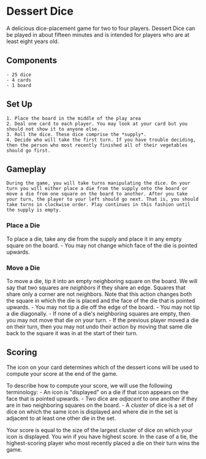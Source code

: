 # Dessert Dice
A delicious dice-placement game for two to four players. Dessert Dice can be played in about fifteen minutes and is intended for players who are at least eight years old.

## Components
    - 25 dice
    - 4 cards
    - 1 board

## Set Up
    1. Place the board in the middle of the play area
    2. Deal one card to each player. You may look at your card but you should not show it to anyone else. 
    3. Roll the dice. These dice comprise the *supply*.
    4. Decide who will take the first turn. If you have trouble deciding, then the person who most recently finished all of their vegetables should go first. 

## Gameplay
    During the game, you will take turns manipulating the dice. On your turn you will either place a die from the supply onto the board or move a die from one square on the board to another. After you take your turn, the player to your left should go next. That is, you should take turns in clockwise order. Play continues in this fashion until the supply is empty. 

### Place a Die
To place a die, take any die from the supply and place it in any empty square on the board.
    - You may not change which face of the die is pointed upwards.

### Move a Die
To move a die, tip it into an empty neighboring square on the board. We will say that two squares are *neighbors* if they share an edge. Squares that share only a corner are not neighbors. Note that this action changes both the square in which the die is placed and the face of the die that is pointed upwards.
    - You may not tip a die off the edge of the board.
    - You may not tip a die diagonally.
    - If none of a die's neighboring squares are empty, then you may not move that die on your turn.
    - If the previous player moved a die on their turn, then you may not undo their action by moving that same die back to the square it was in at the start of their turn.

## Scoring
The icon on your card determines which of the dessert icons will be used to compute your score at the end of the game.

To describe how to compute your score, we will use the following terminology:
    - An icon is "displayed" on a die if that icon appears on the face that is pointed upwards.
    - Two dice are *adjacent* to one another if they are in two neighboring squares on the board.
    - A *cluster* of dice is a set of dice on which the same icon is displayed and where die in the set is adjacent to at least one other die in the set. 

Your score is equal to the size of the largest cluster of dice on which your icon is displayed. You win if you have highest score. In the case of a tie, the highest-scoring player who most recently placed a die on their turn wins the game.


